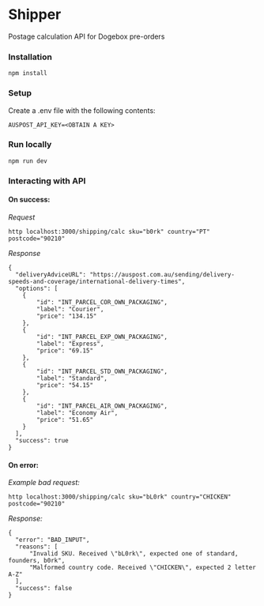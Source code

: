 # Shipper

Postage calculation API for Dogebox pre-orders

### Installation

```
npm install
```

### Setup

Create a .env file with the following contents:
```
AUSPOST_API_KEY=<OBTAIN A KEY>
```

### Run locally

```
npm run dev
```

### Interacting with API

#### On success:

*Request*

```
http localhost:3000/shipping/calc sku="b0rk" country="PT" postcode="90210"
```

*Response*

```
{
  "deliveryAdviceURL": "https://auspost.com.au/sending/delivery-speeds-and-coverage/international-delivery-times",
  "options": [
    {
        "id": "INT_PARCEL_COR_OWN_PACKAGING",
        "label": "Courier",
        "price": "134.15"
    },
    {
        "id": "INT_PARCEL_EXP_OWN_PACKAGING",
        "label": "Express",
        "price": "69.15"
    },
    {
        "id": "INT_PARCEL_STD_OWN_PACKAGING",
        "label": "Standard",
        "price": "54.15"
    },
    {
        "id": "INT_PARCEL_AIR_OWN_PACKAGING",
        "label": "Economy Air",
        "price": "51.65"
    }
  ],
  "success": true
}
```

#### On error:

*Example bad request:*

```
http localhost:3000/shipping/calc sku="bL0rk" country="CHICKEN" postcode="90210"
```

*Response:*

```
{
  "error": "BAD_INPUT",
  "reasons": [
      "Invalid SKU. Received \"bL0rk\", expected one of standard, founders, b0rk",
      "Malformed country code. Received \"CHICKEN\", expected 2 letter A-Z"
  ],
  "success": false
}
```